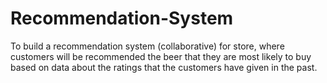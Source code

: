 # Recommendation-System
To build a recommendation system (collaborative) for store, where customers will be recommended the beer that they are most likely to buy based on data about the ratings that the customers have given in the past.
